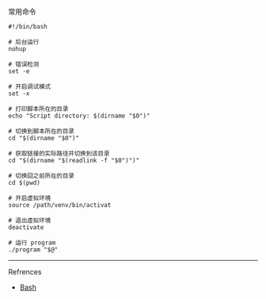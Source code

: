 常用命令

```shell
#!/bin/bash

# 后台运行
nohup

# 错误检测
set -e

# 开启调试模式
set -x

# 打印脚本所在的目录
echo "Script directory: $(dirname "$0")"

# 切换到脚本所在的目录
cd "$(dirname "$0")"

# 获取链接的实际路径并切换到该目录
cd "$(dirname "$(readlink -f "$0")")"

# 切换回之前所在的目录
cd $(pwd)

# 开启虚拟环境
source /path/venv/bin/activat

# 退出虚拟环境
deactivate

# 运行 program
./program "$@"

```

---

Refrences

- [Bash](https://www.gnu.org/software/bash/)

